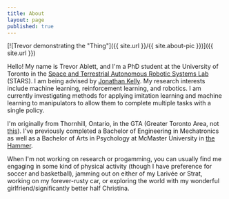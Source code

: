 ```yaml
---
title: About
layout: page
published: true
---
```

[![Trevor demonstrating the "Thing"]({{ site.url }}/{{ site.about-pic }})]({{ site.url }})


<p>Hello! My name is Trevor Ablett, and I'm a PhD student at the University of Toronto in the <a href="http://starslab.ca" target="_blank">Space and Terrestrial Autonomous Robotic Systems Lab</a> (STARS). I am being advised by <a href="http://stars.utias.utoronto.ca/~jkelly/" target="_blank">Jonathan Kelly</a>. My research interests include machine learning, reinforcement learning, and robotics. I am currently investigating methods for applying imitation learning and machine learning to manipulators to allow them to complete multiple tasks with a single policy.</p>

<p> I'm originally from Thornhill, Ontario, in the GTA (Greater Toronto Area, not <a href="https://en.wikipedia.org/wiki/Grand_Theft_Auto" target="_blank">this</a>). I've previously completed a Bachelor of Engineering in Mechatronics as well as a Bachelor of Arts in Psychology at McMaster University in <a href="https://www.google.ca/maps/place/Hamilton,+ON/data=!4m2!3m1!1s0x882c986c27de778f:0x2b6aee56d8df0e21?sa=X&ved=0ahUKEwidksHqoOzaAhWq54MKHeckBVIQ8gEI3gEwEg" target="_blank">the Hammer</a>.</p>

<p> When I'm not working on research or progamming, you can usually find me engaging in some kind of physical activity (though I have preference for soccer and basketball), jamming out on either of my Larivée or Strat, working on my forever-rusty car, or exploring the world with my wonderful girlfriend/significantly better half Christina.

